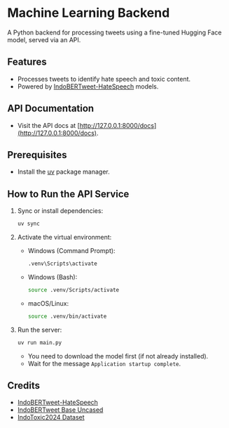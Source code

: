 # Machine Learning Backend

A Python backend for processing tweets using a fine-tuned Hugging Face model, served via an API.

## Features
- Processes tweets to identify hate speech and toxic content.
- Powered by [IndoBERTweet-HateSpeech](https://huggingface.co/Exqrch/IndoBERTweet-HateSpeech) models.

## API Documentation
- Visit the API docs at [http://127.0.0.1:8000/docs](http://127.0.0.1:8000/docs).

## Prerequisites
- Install the [uv](https://docs.astral.sh/uv/) package manager.

## How to Run the API Service

1. Sync or install dependencies:
    ```bash
    uv sync
    ```

2. Activate the virtual environment:
    - Windows (Command Prompt):
      ```bash
      .venv\Scripts\activate
      ```
    - Windows (Bash):
      ```bash
      source .venv/Scripts/activate
      ```
    - macOS/Linux:
      ```bash
      source .venv/bin/activate
      ```

3. Run the server:
    ```bash
    uv run main.py
    ```
    - You need to download the model first (if not already installed).
    - Wait for the message `Application startup complete`.

## Credits
- [IndoBERTweet-HateSpeech](https://huggingface.co/Exqrch/IndoBERTweet-HateSpeech)
- [IndoBERTweet Base Uncased](https://huggingface.co/indolem/indobertweet-base-uncased)
- [IndoToxic2024 Dataset](https://huggingface.co/datasets/Exqrch/IndoToxic2024)
